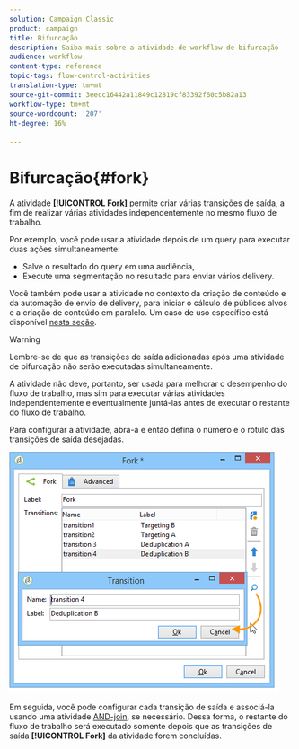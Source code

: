 ```yaml
---
solution: Campaign Classic
product: campaign
title: Bifurcação
description: Saiba mais sobre a atividade de workflow de bifurcação
audience: workflow
content-type: reference
topic-tags: flow-control-activities
translation-type: tm+mt
source-git-commit: 3eecc16442a11849c12819cf83392f60c5b82a13
workflow-type: tm+mt
source-wordcount: '207'
ht-degree: 16%

---
```



# Bifurcação{#fork}

A atividade **[!UICONTROL Fork]** permite criar várias transições de saída, a fim de realizar várias atividades independentemente no mesmo fluxo de trabalho.

Por exemplo, você pode usar a atividade depois de um query para executar duas ações simultaneamente:

* Salve o resultado do query em uma audiência,
* Execute uma segmentação no resultado para enviar vários delivery.

Você também pode usar a atividade no contexto da criação de conteúdo e da automação de envio de delivery, para iniciar o cálculo de públicos alvos e a criação de conteúdo em paralelo. Um caso de uso específico está disponível [nesta seção](../../delivery/using/automating-via-workflows.md#creating-the-delivery-and-its-content).

>[!WARNING]
>
>Lembre-se de que as transições de saída adicionadas após uma atividade de bifurcação não serão executadas simultaneamente.
>
>A atividade não deve, portanto, ser usada para melhorar o desempenho do fluxo de trabalho, mas sim para executar várias atividades independentemente e eventualmente juntá-las antes de executar o restante do fluxo de trabalho.

Para configurar a atividade, abra-a e então defina o número e o rótulo das transições de saída desejadas.

![](assets/s_user_segmentation_fork.png)

Em seguida, você pode configurar cada transição de saída e associá-la usando uma atividade [AND-join](../../workflow/using/and-join.md), se necessário. Dessa forma, o restante do fluxo de trabalho será executado somente depois que as transições de saída **[!UICONTROL Fork]** da atividade forem concluídas.
